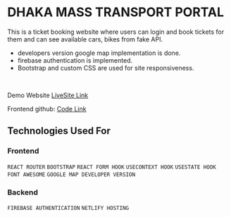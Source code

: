 # DHAKA MASS TRANSPORT PORTAL

This is a ticket booking website where users can login and book tickets for them and can see available cars, bikes from fake API.<br/>

- developers version google map implementation is done.
- firebase authentication is implemented. 
- Bootstrap and custom CSS are used for site responsiveness.

<br/>

Demo Website [LiveSite Link](https://sad-yalow-c8a063.netlify.app/) 

Frontend github: [Code Link](https://github.com/Samin1615088/dhaka-city-mass-transportation-portal-9/)


## Technologies Used For 

### Frontend
`REACT ROUTER`  `BOOTSTRAP`  `REACT FORM HOOK`  `USECONTEXT HOOK`  `USESTATE HOOK`  `FONT AWESOME` `GOOGLE MAP DEVELOPER VERSION`


###  Backend
`FIREBASE AUTHENTICATION`  `NETLIFY HOSTING`

